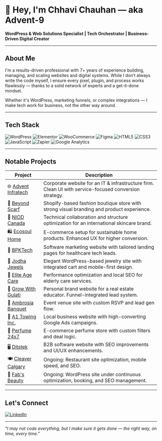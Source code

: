 # 👋 Hey, I'm Chhavi Chauhan — aka Advent-9

**WordPress & Web Solutions Specialist | Tech Orchestrator | Business-Driven Digital Creator**

---

## About Me

I'm a results-driven professional with 7+ years of experience building, managing, and scaling websites and digital systems. While I don’t always write the code myself, I ensure every pixel, plugin, and process works flawlessly — thanks to a solid network of experts and a get-it-done mindset.

Whether it's WordPress, marketing funnels, or complex integrations — I make tech work for business, not the other way around.

---

## Tech Stack

![WordPress](https://img.shields.io/badge/-WordPress-21759B?style=flat&logo=wordpress&logoColor=white)
![Elementor](https://img.shields.io/badge/-Elementor-92003B?style=flat&logo=elementor&logoColor=white)
![WooCommerce](https://img.shields.io/badge/-WooCommerce-96588A?style=flat&logo=woocommerce&logoColor=white)
![Figma](https://img.shields.io/badge/-Figma-000?style=flat&logo=figma&logoColor=white)
![HTML5](https://img.shields.io/badge/-HTML5-E34F26?style=flat&logo=html5&logoColor=white)
![CSS3](https://img.shields.io/badge/-CSS3-1572B6?style=flat&logo=css3&logoColor=white)
![JavaScript](https://img.shields.io/badge/-JavaScript-F7DF1E?style=flat&logo=javascript&logoColor=black)
![Zapier](https://img.shields.io/badge/-Zapier-FA6649?style=flat&logo=zapier&logoColor=white)
![Google Analytics](https://img.shields.io/badge/-GoogleAnalytics-E37400?style=flat&logo=googleanalytics&logoColor=white)

---

## Notable Projects

| Project | Description |
|---------|-------------|
| 🌐 [Advent Infratech](https://adventinfratech.ca) | Corporate website for an IT & infrastructure firm. Clean UI with service-focused conversion strategy. |
| 🧣 [Beyond Scarf](https://www.beyondscarf.ca) | Shopify-based fashion boutique store with strong visual branding and product experience. |
| 🧪 [NIOD Canada](https://niod.com/en-ca) | Technical collaboration and structure optimization for an international skincare brand. |
| 🛍️ [Ecosoul Home](https://www.ecosoulhome.com) | E-commerce setup for sustainable home products. Enhanced UX for higher conversion. |
| 💼 [BPKTech](https://bpktech.com) | Software marketing website with tailored landing pages for healthcare tech leads. |
| 💎 [Jodha Jewels](https://jodhajewels.com) | Elegant WordPress-based jewelry site with integrated cart and mobile-first design. |
| 🧓 [Elite Age Care](https://eliteagecare.ca) | Performance optimization and local SEO for elderly care services. |
| 🎯 [Grow With Gulati](https://growwithgulati.com) | Personal brand website for a real estate educator. Funnel-integrated lead system. |
| 🥂 [Ambrosia Banquet](https://ambrosiabanquet.ca) | Event venue site with custom RSVP and lead gen flow. |
| 🚗 [A1 Towing Inc.](https://www.a1towinginc.ca) | Local business website with high-converting Google Ads campaigns. |
| 🌸 [Perfume 24x7](https://www.perfume24x7.com) | E-commerce perfume store with custom filters and deal logic. |
| 🖥️ [Ditstek](https://www.ditstek.com) | B2B software website with SEO improvements and UI/UX enhancements. |
| 🍽️ [Cleaver Calgary](https://cleavercalgary.com) | Ongoing: Restaurant site optimization, mobile speed, and SEO. |
| 💄 [Fab's Beauty](https://fabsbeauty.ca) | Ongoing: WordPress site under continuous optimization, booking, and SEO management. |

---

## Let's Connect

[![LinkedIn](https://img.shields.io/badge/-LinkedIn-0A66C2?style=flat&logo=linkedin&logoColor=white)](https://www.linkedin.com/in/chhavi~chauhan/)

---

*“I may not code everything, but I make sure it gets done — the right way, on time, every time.”*